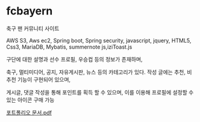 # fcbayern
 
 축구 팬 커뮤니티 사이트

 AWS S3, Aws ec2, Spring boot, Spring security, javascript, jquery, HTML5, Css3, MariaDB, Mybatis, summernote js,iziToast.js

 
 구단에 대한 설명과 선수 프로필, 우승컵 등의 정보가 존재하며,
 
 축구, 멀티미디어, 공지, 자유게시판, 뉴스 등의 카테고리가 있다. 작성 글에는 추천, 비추천 기능이 구현되어 있으며, 
 
 게시글, 댓글 작성을 통해 포인트를 획득 할 수 있으며, 이를 이용해 프로필에 설정할 수 있는 아이콘 구매 가능
 
[포트폴리오 문서.pdf](https://github.com/hanbong5938/fcbayern/blob/master/%EB%AC%B8%EC%84%9C.pdf)
